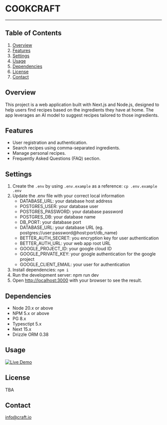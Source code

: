 # **COOKCRAFT**

---

## **Table of Contents**
1. [Overview](#overview)
2. [Features](#features)
3. [Settings](#settings)
4. [Usage](#usage)
5. [Dependencies](#dependencies)
6. [License](#license)
7. [Contact](#contact)

## **Overview**
This project is a web application built with Next.js and Node.js, designed to help users find recipes based on the ingredients they have at home. The app leverages an AI model to suggest recipes tailored to those ingredients.

## **Features** 
- User registration and authentication.
- Search recipes using comma-separated ingredients.
- Manage personal recipes.
- Frequently Asked Questions (FAQ) section.

## **Settings**

1. Create the `.env` by using `.env.example` as a reference: `cp .env.example .env`
2. Update the .env file with your correct local information 
    - DATABASE_URL: your database host address
    - POSTGRES_USER: your database user
    - POSTGRES_PASSWORD: your database password
    - POSTGRES_DB: your database name
    - DB_PORT: your database port
    - DATABASE_URL: your database URL (eg. postgres://user:password@host:port/db_name)
    - BETTER_AUTH_SECRET: you encryption key for user authentication 
    - BETTER_AUTH_URL: your web app root URL
    - GOOGLE_PROJECT_ID:  your google cloud ID
    - GOOGLE_PRIVATE_KEY: your google authentication for the google project 
    - GOOGLE_CLIENT_EMAIL: your user for authentication  
3. Install dependencies: `npm i`
4. Run the development server: npm run dev
5. Open [http://localhost:3000](http://localhost:3000) with your browser to see the result.

## **Dependencies**

- Node 20.x or above
- NPM 5.x or above
- PG 8.x
- Typesctipt 5.x
- Next 15.x
- Drizzle ORM 0.38

## **Usage**

[![Live Demo](https://img.shields.io/badge/demo-online-brightgreen)](https://github.com/user-attachments/assets/0ac73fd1-eb96-4c74-bc71-c290b5b6ca1c)

## **License** 
TBA

## **Contact**

info@craft.io
